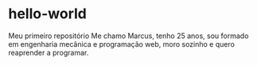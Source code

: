 # hello-world
Meu primeiro repositório
Me chamo Marcus, tenho 25 anos, sou formado em engenharia mecânica e programação web, moro sozinho e quero reaprender a programar.
